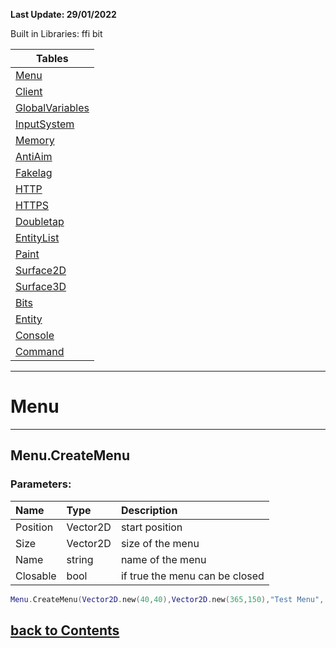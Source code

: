**Last Update: 29/01/2022**


Built in Libraries: ffi bit

<a name="-1"></a>

|Tables|
|--------|
|[Menu](#0)|
|[Client](#1)|
|[GlobalVariables](#2)|
|[InputSystem](#3)|
|[Memory](#4)|
|[AntiAim](#5)|
|[Fakelag](#6)|
|[HTTP](#7)|
|[HTTPS](#8)|
|[Doubletap](#9)|
|[EntityList](#10)|
|[Paint](#11)|
|[Surface2D](#12)|
|[Surface3D](#13)|
|[Bits](#14)|
|[Entity](#15)|
|[Console](#16)|
|[Command](#17)|

---

# <a name="0"></a>Menu
---

## Menu.CreateMenu


### Parameters:

| Name | Type | Description |
| :--- | :--- | :--- |
| Position | Vector2D | start position |
| Size | Vector2D | size of the menu |
| Name | string | name of the menu |
| Closable | bool | if true the menu can be closed |



```lua
Menu.CreateMenu(Vector2D.new(40,40),Vector2D.new(365,150),"Test Menu", true)
```

[back to Contents](#-1)
---
